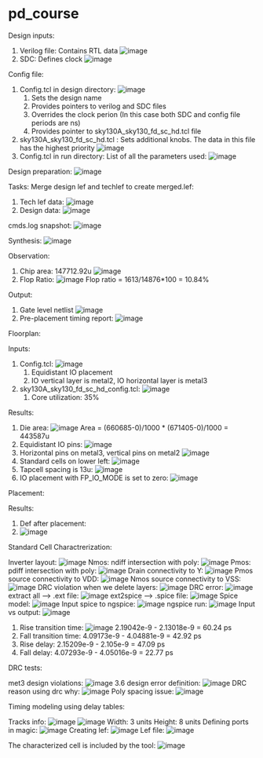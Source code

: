 # pd_course
Design inputs:
  1. Verilog file: Contains RTL data
     ![image](https://github.com/user-attachments/assets/e3b171b9-02a3-41c9-846e-823901518bad)
  2. SDC: Defines clock
     ![image](https://github.com/user-attachments/assets/cc421b41-4929-48c7-959f-73c47cc13b16)

Config file:
  1. Config.tcl in design directory:
     ![image](https://github.com/user-attachments/assets/e0359a86-9f5b-4a0e-a4f1-19282bd5bccf)
     1. Sets the design name
     2. Provides pointers to verilog and SDC files
     3. Overrides the clock perion (In this case both SDC and config file periods are ns)
     4. Provides pointer to sky130A_sky130_fd_sc_hd.tcl file
   2. sky130A_sky130_fd_sc_hd.tcl : Sets additional knobs. The data in this file has the highest priority
      ![image](https://github.com/user-attachments/assets/5693faa4-4857-4f0b-a5ff-7883f335b7da)
  3. Config.tcl in run directory: List of all the parameters used:
     ![image](https://github.com/user-attachments/assets/a947b4b3-d074-4d91-b289-1ffb2021715e)


Design preparation:
![image](https://github.com/user-attachments/assets/f26804f2-386b-4b5f-a3ac-45f205b6c1f5)

Tasks:
Merge design lef and techlef to create merged.lef:
  1. Tech lef data:
     ![image](https://github.com/user-attachments/assets/7652a8ee-d458-4e63-bb6b-7811b666b04f)
  2. Design data:
     ![image](https://github.com/user-attachments/assets/82b13a33-1da2-4a57-89c1-e6225f922f73)

cmds.log snapshot:
![image](https://github.com/user-attachments/assets/a2617ebb-ac8e-4e86-abd7-b47d1b8b8993)

Synthesis:
![image](https://github.com/user-attachments/assets/8a49020d-6919-422e-a518-fac4f8b4aaf7)

Observation:
  1. Chip area: 147712.92u
     ![image](https://github.com/user-attachments/assets/04c16645-4af3-4a08-90c3-77ce7e7c020b)
  2. Flop Ratio:
     ![image](https://github.com/user-attachments/assets/6651220e-61b4-46c4-86b1-fa269f4572f5)
     Flop ratio = 1613/14876*100 = 10.84%

Output: 
  1. Gate level netlist
     ![image](https://github.com/user-attachments/assets/dc4f47a6-2d97-4650-8f06-1662a7b2a3af)
  2. Pre-placement timing report:
     ![image](https://github.com/user-attachments/assets/9ee3caf4-24bd-4762-b888-df08bbce4002)

Floorplan:

Inputs:
  1. Config.tcl:
     ![image](https://github.com/user-attachments/assets/bfbfffcb-d7d0-496e-88c2-9a0d9f740ba8)
     1. Equidistant IO placement
     2. IO vertical layer is metal2, IO horizontal layer is metal3
   2. sky130A_sky130_fd_sc_hd_config.tcl:
      ![image](https://github.com/user-attachments/assets/406ab7d6-917b-4e1e-97f9-e309d2c8591d)
      1. Core utilization: 35%

Results:
  1. Die area:
     ![image](https://github.com/user-attachments/assets/f50d64e0-5597-4274-a301-ca5247d30660)
     Area = (660685-0)/1000 * (671405-0)/1000 = 443587u
  2. Equidistant IO pins:
     ![image](https://github.com/user-attachments/assets/3a04e4ae-3397-47cb-932b-f7831a2f546c)
  3. Horizontal pins on metal3, vertical pins on metal2
     ![image](https://github.com/user-attachments/assets/abb15dcd-c5fd-4b79-b927-04159c8ff65e)
  4. Standard cells on lower left:
     ![image](https://github.com/user-attachments/assets/5fc51582-7e51-4d2b-900a-ba26f2599811)
  5. Tapcell spacing is 13u:
     ![image](https://github.com/user-attachments/assets/ae87663e-4bc1-4829-aebe-6ff8316b092a)
  6. IO placement with FP_IO_MODE is set to zero:
     ![image](https://github.com/user-attachments/assets/9480e908-ae43-427e-b1de-2673ed862b67)

Placement:

Results:
  1. Def after placement:
  2.   ![image](https://github.com/user-attachments/assets/25026d16-29fc-429a-891b-2094a2d10196)

Standard Cell Charactrerization:

Inverter layout: ![image](https://github.com/user-attachments/assets/7859e8f7-62a9-41ec-803f-efe050cb25aa)
Nmos: ndiff intersection with poly: ![image](https://github.com/user-attachments/assets/90ba446b-b6a5-4753-bd55-8c5d91f6f07f)
Pmos: pdiff intersection with poly: ![image](https://github.com/user-attachments/assets/cd8aa44a-4584-4055-a55c-1a8d146e7bca)
Drain connectivity to Y: ![image](https://github.com/user-attachments/assets/ded1511a-7fe4-4363-9eb3-a8c6d410c826)
Pmos source connectivity to VDD: ![image](https://github.com/user-attachments/assets/3e47acf0-659e-422a-8cf6-5e2abdf59077)
Nmos source connectivity to VSS: ![image](https://github.com/user-attachments/assets/dceb4e02-3fc0-4bb5-8e11-914c54113a90)
DRC violation when we delete layers: ![image](https://github.com/user-attachments/assets/26441748-9419-4578-aa58-9aae71a2316b)
DRC error: ![image](https://github.com/user-attachments/assets/17b9f4f8-713b-4f5a-b7b4-022fadf7641c)
extract all --> .ext file:
  ![image](https://github.com/user-attachments/assets/4a475ba7-b5b0-4fec-ab87-a21e28e5bdf5)
ext2spice --> .spice file:
  ![image](https://github.com/user-attachments/assets/9f888b3d-226a-4a89-8ed1-1010ebc0b9d4)
Spice model: ![image](https://github.com/user-attachments/assets/48c1e836-881a-4302-9fd8-05620159d490)
Input spice to ngspice: ![image](https://github.com/user-attachments/assets/8f92400c-739b-41c2-a667-cdc6ec9ef870)
ngspice run: ![image](https://github.com/user-attachments/assets/b64f9827-9736-4c7d-aa3a-7e076551f3cd)
Input vs output: ![image](https://github.com/user-attachments/assets/3933e4a2-ce65-4879-8327-df55404bc625)
  1. Rise transition time:
     ![image](https://github.com/user-attachments/assets/688795c5-f6b8-43f7-83c2-857357e6dbfa)
     2.19042e-9 - 2.13018e-9 = 60.24 ps
  2. Fall transition time:
     4.09173e-9 - 4.04881e-9 = 42.92 ps
  3. Rise delay:
     2.15209e-9 - 2.105e-9 =  47.09 ps
  4. Fall delay:
     4.07293e-9 - 4.05016e-9 = 22.77 ps    

DRC tests:

met3 design violations: ![image](https://github.com/user-attachments/assets/0f80c942-a544-4895-b119-0baa1441f786)
3.6 design error definition: ![image](https://github.com/user-attachments/assets/c7b95593-8868-4c87-8177-bc06fa6643e8)
DRC reason using drc why: ![image](https://github.com/user-attachments/assets/0ee5dab4-746d-46c2-b6ad-5b325ed79a06)
Poly spacing issue: ![image](https://github.com/user-attachments/assets/d674cce7-0720-4a54-b606-85f7946f9493)



Timing modeling using delay tables:

Tracks info: ![image](https://github.com/user-attachments/assets/2db1084a-2c29-46f9-9e1b-7e92e23ec6d0)
![image](https://github.com/user-attachments/assets/3f477a30-80fd-489e-8748-3796ceca2f80)
Width: 3 units
Height: 8 units
Defining ports in magic: ![image](https://github.com/user-attachments/assets/6cf26d2b-34ff-49fa-ba45-14aa90924545)
Creating lef: ![image](https://github.com/user-attachments/assets/c3c447e2-be47-42df-8631-2cdd2127f494)
Lef file: ![image](https://github.com/user-attachments/assets/bbfce380-48f6-4e50-8135-b1127dcf69f2)

The characterized cell is included by the tool: ![image](https://github.com/user-attachments/assets/8d3870aa-3854-4eca-aa32-dc349753b893)















  
  





  
